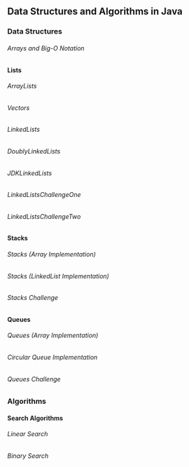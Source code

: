 ## Data Structures and Algorithms in Java

### Data Structures

###### Arrays and Big-O Notation

#### Lists

###### ArrayLists
###### Vectors
###### LinkedLists
###### DoublyLinkedLists
###### JDKLinkedLists
###### LinkedListsChallengeOne
###### LinkedListsChallengeTwo

#### Stacks

###### Stacks (Array Implementation)
###### Stacks (LinkedList Implementation)
###### Stacks Challenge

#### Queues

###### Queues (Array Implementation)
###### Circular Queue Implementation
###### Queues Challenge

### Algorithms

#### Search Algorithms

###### Linear Search
###### Binary Search


